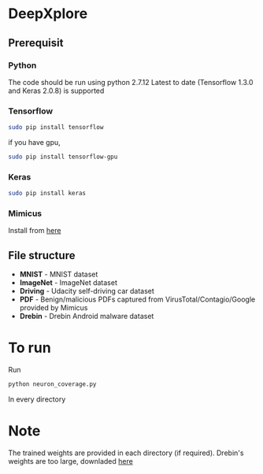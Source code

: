 # DeepXplore

## Prerequisit
### Python
The code should be run using python 2.7.12
Latest to date (Tensorflow 1.3.0 and Keras 2.0.8) is supported

### Tensorflow
```bash
sudo pip install tensorflow
```
if you have gpu,
```bash
sudo pip install tensorflow-gpu
```

### Keras
```bash
sudo pip install keras
```

### Mimicus
Install from [here](https://github.com/srndic/mimicus)

## File structure
+ **MNIST** - MNIST dataset
+ **ImageNet** - ImageNet dataset
+ **Driving** - Udacity self-driving car dataset
+ **PDF** - Benign/malicious PDFs captured from VirusTotal/Contagio/Google provided by Mimicus
+ **Drebin** - Drebin Android malware dataset

# To run
Run
```bash
python neuron_coverage.py
```
In every directory

# Note
The trained weights are provided in each directory (if required).
Drebin's weights are too large, downladed [here](https://drive.google.com/open?id=0B5zIleLkN9FAS0pySkM2d3pzRXM)
